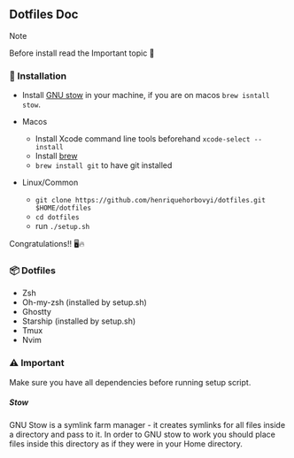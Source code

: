## Dotfiles Doc

> [!NOTE]
> Before install read the Important topic 📕


### 🔧 Installation 
- Install [GNU stow](https://www.gnu.org/software/stow/) in your machine, if you are on macos `brew isntall stow`. 
- Macos
    - Install Xcode command line tools beforehand `xcode-select --install`
    - Install [brew](https://brew.sh/)  
    - `brew install git` to have git installed 

- Linux/Common
    - `git clone https://github.com/henriquehorbovyi/dotfiles.git $HOME/dotfiles`
    - `cd dotfiles`
    - run `./setup.sh`

Congratulations!! 🖥️🔥

### 📦 Dotfiles 
- Zsh
- Oh-my-zsh (installed by setup.sh)
- Ghostty
- Starship (installed by setup.sh)
- Tmux
- Nvim

### ⚠️ Important
Make sure you have all dependencies before running setup script. 
##### Stow 

GNU Stow is a symlink farm manager - it creates symlinks for all files inside a directory and pass to it. In order to GNU stow to work you should place files inside this directory as if they were in your Home directory.


